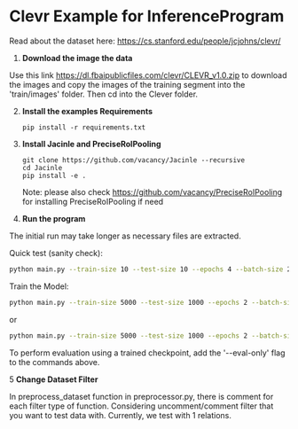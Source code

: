 # Clevr Example for InferenceProgram

Read about the dataset here: https://cs.stanford.edu/people/jcjohns/clevr/

1. **Download the image the data**

Use this link https://dl.fbaipublicfiles.com/clevr/CLEVR_v1.0.zip to download the images and copy the images of the training segment into the 'train/images' folder.
Then cd into the Clever folder.

2. **Install the examples Requirements**
   ```
   pip install -r requirements.txt
   ```
3. **Install Jacinle and PreciseRolPooling**

   ```
   git clone https://github.com/vacancy/Jacinle --recursive
   cd Jacinle
   pip install -e .
   ```
   Note: please also check https://github.com/vacancy/PreciseRoIPooling for installing PreciseRoIPooling if need
4. **Run the program**

The initial run may take longer as necessary files are extracted.

Quick test (sanity check):
   ```bash
   python main.py --train-size 10 --test-size 10 --epochs 4 --batch-size 2 --dummy
   ```
Train the Model:
   ```bash
   python main.py --train-size 5000 --test-size 1000 --epochs 2 --batch-size 20 --lr 1e-6 --tnorm G
   ```
or 
   ```bash
   python main.py --train-size 5000 --test-size 1000 --epochs 2 --batch-size 20 --lr 1e-6 --tnorm P
   ```

To perform evaluation using a trained checkpoint, add the '--eval-only' flag to the commands above.

5 **Change Dataset Filter**

In preprocess_dataset function in preprocessor.py, there is comment for each filter type of function. Considering uncomment/comment filter that you want to test data with. Currently, we test with 1 relations.